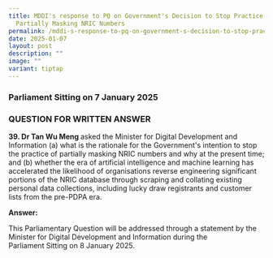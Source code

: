 ```yaml
---
title: MDDI's response to PQ on Government's Decision to Stop Practice of
  Partially Masking NRIC Numbers
permalink: /mddi-s-response-to-pq-on-government-s-decision-to-stop-practice-of-partially-masking-nric-numbers/
date: 2025-01-07
layout: post
description: ""
image: ""
variant: tiptap
---
```

<h3>Parliament Sitting on 7 January 2025</h3>
<h3>QUESTION FOR WRITTEN ANSWER</h3>
<p><strong>39. Dr Tan Wu Meng </strong>asked the Minister for Digital Development
and Information (a) what is the rationale for the Government's intention
to stop the practice of partially&nbsp;masking NRIC numbers and why at
the present time; and (b) whether the era of artificial&nbsp;intelligence
and machine learning has accelerated the likelihood of organisations reverse&nbsp;engineering
significant portions of the NRIC database through scraping and collating&nbsp;existing
personal data collections, including lucky draw registrants and customer
lists&nbsp;from the pre-PDPA era.</p>
<p><strong>Answer:</strong>
</p>
<p>This Parliamentary Question will be addressed through a&nbsp;statement
by the Minister for Digital Development and Information during the Parliament&nbsp;Sitting
on 8 January 2025.&nbsp;</p>
<p></p>